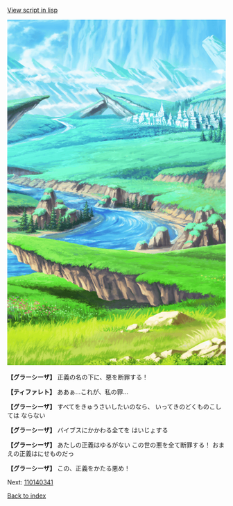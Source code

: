 [View script in lisp](../scripts/110140333.txt)

![plain.png](../images/backgrounds/plain.png)

**【グラーシーザ】**
正義の名の下に、悪を断罪する！

**【ティファレト】**
ああぁ…これが、私の罪…

**【グラーシーザ】**
すべてをきゅうさいしたいのなら、
いってきのどくものこしては
ならない

**【グラーシーザ】**
バイブスにかかわる全てを
はいじょする

**【グラーシーザ】**
あたしの正義はゆるがない
この世の悪を全て断罪する！
おまえの正義はにせものだっ

**【グラーシーザ】**
この、正義をかたる悪め！


Next: [110140341](110140341.md)

[Back to index](index.md)
